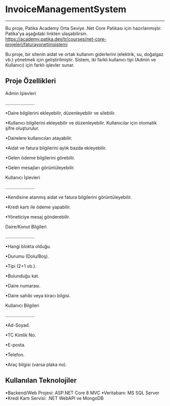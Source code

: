 # InvoiceManagementSystem
-------------------------
Bu proje, Patika Academy Orta Seviye .Net Core Patikası için hazırlanmıştır. Patika'ya aşağıdaki linkten ulaşabilirsin.
https://academy.patika.dev/tr/courses/net-core-projeleri/faturayonetimsistemi

Bu proje, bir sitenin aidat ve ortak kullanım giderlerini (elektrik, su, doğalgaz vb.) yönetmek için geliştirilmiştir. Sistem, iki farklı kullanıcı tipi (Admin ve Kullanıcı) için farklı işlevler sunar.

Proje Özellikleri
-------------------------
Admin İşlevleri

.......................

•Daire bilgilerini ekleyebilir, düzenleyebilir ve silebilir.

•Kullanıcı bilgilerini ekleyebilir ve düzenleyebilir. Kullanıcılar için otomatik şifre oluşturulur.

•Dairelere kullanıcıları atayabilir.

•Aidat ve fatura bilgilerini aylık bazda ekleyebilir.

•Gelen ödeme bilgilerini görebilir.

•Gelen mesajları görüntüleyebilir.

Kullanıcı İşlevleri

.......................

•Kendisine atanmış aidat ve fatura bilgilerini görüntüleyebilir.

•Kredi kartı ile ödeme yapabilir.

•Yöneticiye mesaj gönderebilir.

Daire/Konut Bilgileri

.......................

•Hangi blokta olduğu.

•Durumu (Dolu/Boş).

•Tipi (2+1 vb.).

•Bulunduğu kat.

•Daire numarası.

•Daire sahibi veya kiracı bilgisi.

Kullanıcı Bilgileri

.......................

•Ad-Soyad.

•TC Kimlik No.

•E-posta.

•Telefon.

•Araç bilgisi (varsa plaka no).

Kullanılan Teknolojiler
-------------------------
•Backend/Web Projesi: ASP.NET Core 8 MVC
•Veritabanı: MS SQL Server
•Kredi Kartı Servisi: .NET WebAPI ve MongoDB
